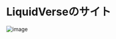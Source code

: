 # LiquidVerseのサイト
![image](https://user-images.githubusercontent.com/84224913/155709134-ae274792-d874-4d44-839b-73ed62be4f4c.png)

